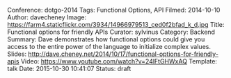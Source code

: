 Conference: dotgo-2014
Tags: Functional Options, API
Filmed: 2014-10-10
Author: davecheney
Image: https://farm4.staticflickr.com/3934/14966979513_ced0f2bfad_k_d.jpg
Title: Functional options for friendly APIs
Curator: sylvinus
Category: Backend
Summary: Dave demonstrates how functional options could give you access to the entire power of the language to initialize complex values.
Slides: http://dave.cheney.net/2014/10/17/functional-options-for-friendly-apis
Video: https://www.youtube.com/watch?v=24lFtGHWxAQ
Template: talk
Date: 2015-10-30 10:41:07
Status: draft
